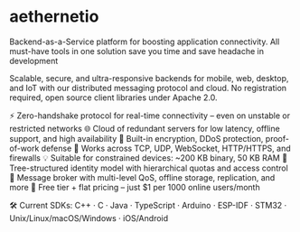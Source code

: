 # aethernetio
Backend-as-a-Service platform for boosting application connectivity. All must-have tools in one solution save you time and save headache in development

Scalable, secure, and ultra-responsive backends for mobile, web, desktop, and IoT with our distributed messaging protocol and cloud. No registration required, open source client libraries under Apache 2.0.

⚡ Zero-handshake protocol for real-time connectivity – even on unstable or restricted networks
🌐 Cloud of redundant servers for low latency, offline support, and high availability
🔐 Built-in encryption, DDoS protection, proof-of-work defense
📡 Works across TCP, UDP, WebSocket, HTTP/HTTPS, and firewalls
💡 Suitable for constrained devices: ~200 KB binary, 50 KB RAM
🧩 Tree-structured identity model with hierarchical quotas and access control
💬 Message broker with multi-level QoS, offline storage, replication, and more
🚀 Free tier + flat pricing – just $1 per 1000 online users/month

🛠️ Current SDKs:
C++ · C · Java · TypeScript · Arduino · ESP-IDF · STM32 · Unix/Linux/macOS/Windows · iOS/Android
